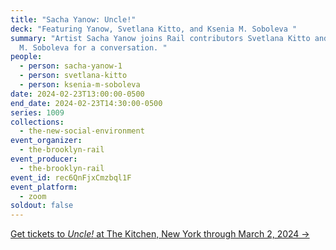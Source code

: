 ```yaml
---
title: "Sacha Yanow: Uncle!"
deck: "Featuring Yanow, Svetlana Kitto, and Ksenia M. Soboleva "
summary: "Artist Sacha Yanow joins Rail contributors Svetlana Kitto and Ksenia
  M. Soboleva for a conversation. "
people:
  - person: sacha-yanow-1
  - person: svetlana-kitto
  - person: ksenia-m-soboleva
date: 2024-02-23T13:00:00-0500
end_date: 2024-02-23T14:30:00-0500
series: 1009
collections:
  - the-new-social-environment
event_organizer:
  - the-brooklyn-rail
event_producer:
  - the-brooklyn-rail
event_id: rec6QnFjxCmzbql1F
event_platform:
  - zoom
soldout: false
---
```

[Get tickets to *Uncle!* at The Kitchen, New York through March 2, 2024 → ](https://thekitchen.org/on-view/uncle/)